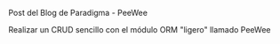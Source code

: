 Post del Blog de Paradigma - PeeWee

Realizar un CRUD sencillo con el módulo ORM "ligero" llamado PeeWee
